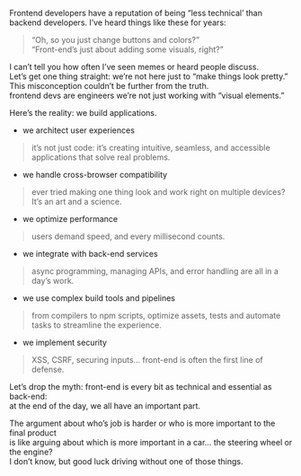Frontend developers have a reputation of being “less technical’ than backend developers. I’ve heard things like these for years: 

> “Oh, so you just change buttons and colors?”<br>
> “Front-end’s just about adding some visuals, right?”

I can’t tell you how often I’ve seen memes or heard people discuss.  
Let’s get one thing straight: we’re not here just to “make things look pretty.”<br>
This misconception couldn’t be further from the truth.<br>
frontend devs are engineers we’re not just working with “visual elements.” <br>

Here’s the reality: we build applications.  

 - we architect user experiences
> it’s not just code: it’s creating intuitive, seamless, and accessible applications that solve real problems.

- we handle cross-browser compatibility
> ever tried making one thing look and work right on multiple devices? It’s an art and a science.

- we optimize performance
> users demand speed, and every millisecond counts.

- we integrate with back-end services
> async programming, managing APIs, and error handling are all in a day’s work.

- we use complex build tools and pipelines
> from compilers to npm scripts, optimize assets, tests and automate tasks to streamline the experience.

- we implement security
> XSS, CSRF, securing inputs… front-end is often the first line of defense.

Let’s drop the myth: 
front-end is every bit as technical and essential as back-end:<br>
at the end of the day, we all have an important part.<br> 

The argument about who’s job is harder or who is more important to the final product<br>
is like arguing about which is more important in a car…  the steering wheel or the engine?<br>
I don’t know, but good luck driving without one of those things.
